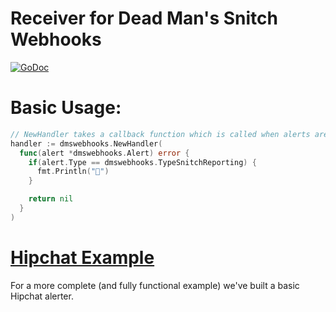 # Receiver for Dead Man's Snitch Webhooks

[![GoDoc](https://godoc.org/github.com/deadmanssnitch/go-dmswebhooks?status.svg)](http://godoc.org/github.com/deadmanssnitch/go-dmswebhooks)

# Basic Usage:
```go
// NewHandler takes a callback function which is called when alerts are received
handler := dmswebhooks.NewHandler(
  func(alert *dmswebhooks.Alert) error {
    if(alert.Type == dmswebhooks.TypeSnitchReporting) {
      fmt.Println("🎉")
    }

    return nil
  }
)

```

# [Hipchat Example](https://github.com/deadmanssnitch/go-hipchat-example)

For a more complete (and fully functional example) we've built a basic Hipchat
alerter.
